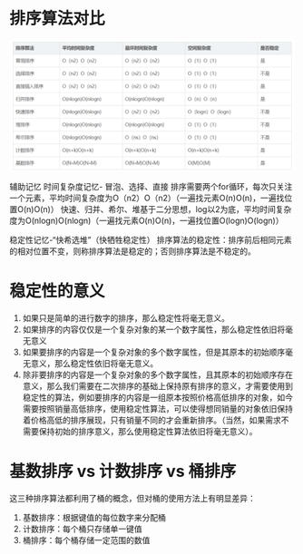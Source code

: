 # 排序算法对比

![](/images/Algorithm/sort.png)


辅助记忆
时间复杂度记忆- 
冒泡、选择、直接 排序需要两个for循环，每次只关注一个元素，平均时间复杂度为O（n2）O（n2）（一遍找元素O(n)O(n)，一遍找位置O(n)O(n)）
快速、归并、希尔、堆基于二分思想，log以2为底，平均时间复杂度为O(nlogn)O(nlogn)（一遍找元素O(n)O(n)，一遍找位置O(logn)O(logn)）

稳定性记忆-“快希选堆”（快牺牲稳定性） 
排序算法的稳定性：排序前后相同元素的相对位置不变，则称排序算法是稳定的；否则排序算法是不稳定的。

# 稳定性的意义
1. 如果只是简单的进行数字的排序，那么稳定性将毫无意义。
2. 如果排序的内容仅仅是一个复杂对象的某一个数字属性，那么稳定性依旧将毫无意义
3. 如果要排序的内容是一个复杂对象的多个数字属性，但是其原本的初始顺序毫无意义，那么稳定性依旧将毫无意义。
4. 除非要排序的内容是一个复杂对象的多个数字属性，且其原本的初始顺序存在意义，那么我们需要在二次排序的基础上保持原有排序的意义，才需要使用到稳定性的算法，例如要排序的内容是一组原本按照价格高低排序的对象，如今需要按照销量高低排序，使用稳定性算法，可以使得想同销量的对象依旧保持着价格高低的排序展现，只有销量不同的才会重新排序。（当然，如果需求不需要保持初始的排序意义，那么使用稳定性算法依旧将毫无意义）。

# 基数排序 vs 计数排序 vs 桶排序
这三种排序算法都利用了桶的概念，但对桶的使用方法上有明显差异：
1. 基数排序：根据键值的每位数字来分配桶
2. 计数排序：每个桶只存储单一键值
3. 桶排序：每个桶存储一定范围的数值
